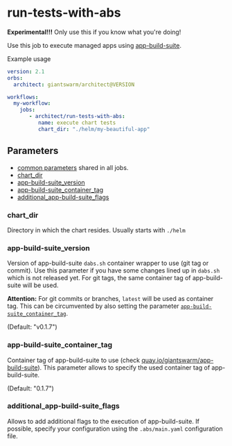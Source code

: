 # run-tests-with-abs

**Experimental!!!** Only use this if you know what you're doing!

Use this job to execute managed apps using [app-build-suite](https://github.com/giantswarm/app-build-suite).

Example usage

```yaml
version: 2.1
orbs:
  architect: giantswarm/architect@VERSION

workflows:
  my-workflow:
    jobs:
       - architect/run-tests-with-abs:
          name: execute chart tests
          chart_dir: "./helm/my-beautiful-app"
```

## Parameters

- [common parameters](common.md#parameters) shared in all jobs.
- [chart_dir](#chart_dir)
- [app-build-suite_version](#app-build-suite_version)
- [app-build-suite_container_tag](#app-build-suite_container_tag)
- [additional_app-build-suite_flags](#additional_app-build-suite_flags)

### chart_dir

Directory in which the chart resides. Usually starts with `./helm`

### app-build-suite_version

Version of app-build-suite `dabs.sh` container wrapper to use (git tag or commit).
Use this parameter if you have some changes lined up in `dabs.sh` which is not released yet.
For git tags, the same container tag of app-build-suite will be used.

**Attention:** For git commits or branches, `latest` will be used as container tag.
This can be circumvented by also setting the parameter [`app-build-suite_container_tag`](#app-build-suite_container_tag).

(Default: "v0.1.7")

### app-build-suite_container_tag

Container tag of app-build-suite to use (check [quay.io/giantswarm/app-build-suite](https://quay.io/giantswarm/app-build-suite)).
This parameter allows to specify the used container tag of app-build-suite.

(Default: "0.1.7")

### additional_app-build-suite_flags

Allows to add additional flags to the execution of app-build-suite.
If possible, specify your configuration using the `.abs/main.yaml` configuration file.

